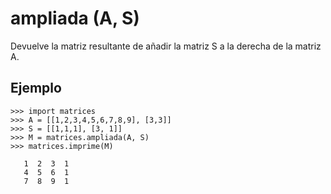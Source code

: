 # ampliada (A, S) #

Devuelve la matriz resultante de añadir la matriz S a la derecha de la matriz A.

## Ejemplo ##
```
>>> import matrices
>>> A = [[1,2,3,4,5,6,7,8,9], [3,3]]
>>> S = [[1,1,1], [3, 1]]
>>> M = matrices.ampliada(A, S)
>>> matrices.imprime(M)

   1  2  3  1
   4  5  6  1
   7  8  9  1
```